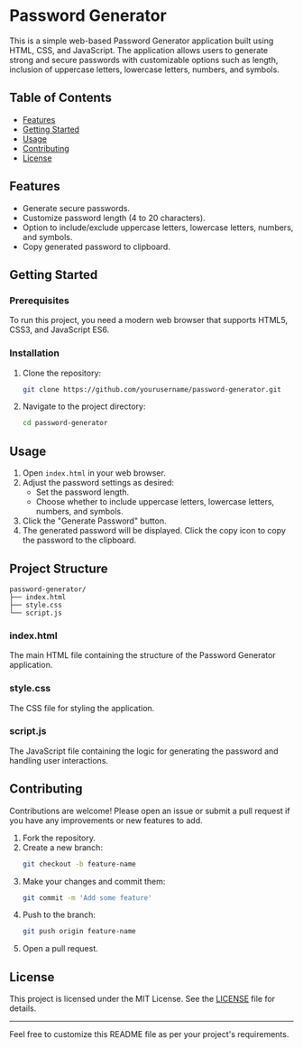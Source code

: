 # Password Generator

This is a simple web-based Password Generator application built using HTML, CSS, and JavaScript. The application allows users to generate strong and secure passwords with customizable options such as length, inclusion of uppercase letters, lowercase letters, numbers, and symbols.

## Table of Contents

- [Features](#features)
- [Getting Started](#getting-started)
- [Usage](#usage)
- [Contributing](#contributing)
- [License](#license)

## Features

- Generate secure passwords.
- Customize password length (4 to 20 characters).
- Option to include/exclude uppercase letters, lowercase letters, numbers, and symbols.
- Copy generated password to clipboard.

## Getting Started

### Prerequisites

To run this project, you need a modern web browser that supports HTML5, CSS3, and JavaScript ES6.

### Installation

1. Clone the repository:
   ```bash
   git clone https://github.com/yourusername/password-generator.git
   ```
2. Navigate to the project directory:
   ```bash
   cd password-generator
   ```

## Usage

1. Open `index.html` in your web browser.
2. Adjust the password settings as desired:
   - Set the password length.
   - Choose whether to include uppercase letters, lowercase letters, numbers, and symbols.
3. Click the "Generate Password" button.
4. The generated password will be displayed. Click the copy icon to copy the password to the clipboard.

## Project Structure

```
password-generator/
├── index.html
├── style.css
└── script.js
```

### index.html

The main HTML file containing the structure of the Password Generator application.

### style.css

The CSS file for styling the application.

### script.js

The JavaScript file containing the logic for generating the password and handling user interactions.

## Contributing

Contributions are welcome! Please open an issue or submit a pull request if you have any improvements or new features to add.

1. Fork the repository.
2. Create a new branch:
   ```bash
   git checkout -b feature-name
   ```
3. Make your changes and commit them:
   ```bash
   git commit -m 'Add some feature'
   ```
4. Push to the branch:
   ```bash
   git push origin feature-name
   ```
5. Open a pull request.

## License

This project is licensed under the MIT License. See the [LICENSE](LICENSE) file for details.

---

Feel free to customize this README file as per your project's requirements.
